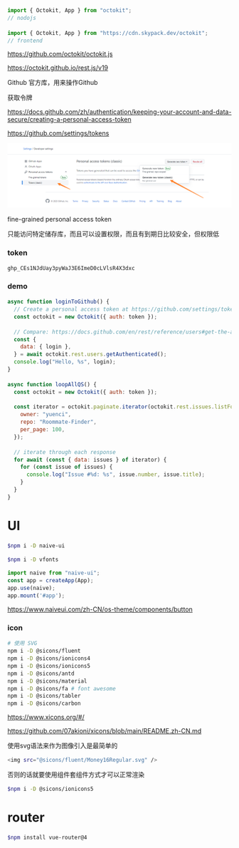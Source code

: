 ```js
import { Octokit, App } from "octokit";
// nodojs

import { Octokit, App } from "https://cdn.skypack.dev/octokit";
// frontend

```

https://github.com/octokit/octokit.js

https://octokit.github.io/rest.js/v19

Github 官方库，用来操作Github

获取令牌

https://docs.github.com/zh/authentication/keeping-your-account-and-data-secure/creating-a-personal-access-token

https://github.com/settings/tokens

![1675049979743](image/README/1675049979743.png)

fine-grained personal access token

只能访问特定储存库，而且可以设置权限，而且有到期日比较安全，但权限低

### token

```
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
```

### demo

```js
async function loginToGithub() {
  // Create a personal access token at https://github.com/settings/tokens/new?scopes=repo
  const octokit = new Octokit({ auth: token });

  // Compare: https://docs.github.com/en/rest/reference/users#get-the-authenticated-user
  const {
    data: { login },
  } = await octokit.rest.users.getAuthenticated();
  console.log("Hello, %s", login);
}

async function loopAllQS() {
  const octokit = new Octokit({ auth: token });

  const iterator = octokit.paginate.iterator(octokit.rest.issues.listForRepo, {
    owner: "yuenci",
    repo: "Roommate-Finder",
    per_page: 100,
  });

  // iterate through each response
  for await (const { data: issues } of iterator) {
    for (const issue of issues) {
      console.log("Issue #%d: %s", issue.number, issue.title);
    }
  }
}
```

# UI

```bash
$npm i -D naive-ui
```

```bash
$npm i -D vfonts
```

```js
import naive from "naive-ui";
const app = createApp(App);
app.use(naive);
app.mount('#app');

```

https://www.naiveui.com/zh-CN/os-theme/components/button

### icon

```bash
# 使用 SVG
npm i -D @sicons/fluent
npm i -D @sicons/ionicons4
npm i -D @sicons/ionicons5
npm i -D @sicons/antd
npm i -D @sicons/material
npm i -D @sicons/fa # font awesome
npm i -D @sicons/tabler
npm i -D @sicons/carbon
```

https://www.xicons.org/#/

https://github.com/07akioni/xicons/blob/main/README.zh-CN.md

使用svg语法来作为图像引入是最简单的

```bash
<img src="@sicons/fluent/Money16Regular.svg" />

```

否则的话就要使用组件套组件方式才可以正常渲染

```bash
$npm i -D @sicons/ionicons5
```

# router

```bash
$npm install vue-router@4
```
